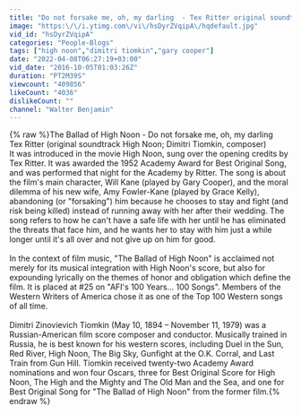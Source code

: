 ```yaml
---
title: "Do not forsake me, oh, my darling  - Tex Ritter original soundtrack High Noon"
image: "https:\/\/i.ytimg.com\/vi\/hsDyrZVqipA\/hqdefault.jpg"
vid_id: "hsDyrZVqipA"
categories: "People-Blogs"
tags: ["high noon","dimitri tiomkin","gary cooper"]
date: "2022-04-08T06:27:19+03:00"
vid_date: "2016-10-05T01:03:26Z"
duration: "PT2M39S"
viewcount: "409856"
likeCount: "4036"
dislikeCount: ""
channel: "Walter Benjamin"
---
```

{% raw %}The Ballad of High Noon - Do not forsake me, oh, my darling  <br />Tex Ritter (original soundtrack High Noon; Dimitri Tiomkin, composer)<br />It was introduced in the movie High Noon, sung over the opening credits by Tex Ritter. It was awarded the 1952 Academy Award for Best Original Song, and was performed that night for the Academy by Ritter. The song is about the film's main character, Will Kane (played by Gary Cooper), and the moral dilemma of his new wife, Amy Fowler-Kane (played by Grace Kelly), abandoning (or &quot;forsaking&quot;) him because he chooses to stay and fight (and risk being killed) instead of running away with her after their wedding. The song refers to how he can't have a safe life with her until he has eliminated the threats that face him, and he wants her to stay with him just a while longer until it's all over and not give up on him for good.<br /><br />In the context of film music, &quot;The Ballad of High Noon&quot; is acclaimed not merely for its musical integration with High Noon's score, but also for expounding lyrically on the themes of honor and obligation which define the film.  It is placed at #25 on &quot;AFI's 100 Years... 100 Songs&quot;. Members of the Western Writers of America chose it as one of the Top 100 Western songs of all time.<br /><br />Dimitri Zinovievich Tiomkin (May 10, 1894 – November 11, 1979) was a Russian-American film score composer and conductor. Musically trained in Russia, he is best known for his western scores, including Duel in the Sun, Red River, High Noon, The Big Sky, Gunfight at the O.K. Corral, and Last Train from Gun Hill. Tiomkin received twenty-two Academy Award nominations and won four Oscars, three for Best Original Score for High Noon, The High and the Mighty and The Old Man and the Sea, and one for Best Original Song for &quot;The Ballad of High Noon&quot; from the former film.{% endraw %}
